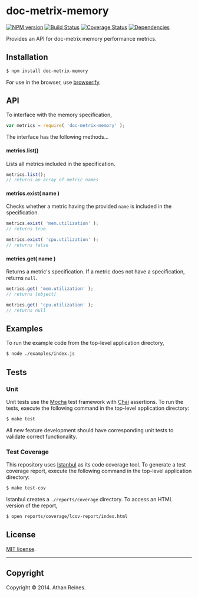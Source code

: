 doc-metrix-memory
===
[![NPM version][npm-image]][npm-url] [![Build Status][travis-image]][travis-url] [![Coverage Status][coveralls-image]][coveralls-url] [![Dependencies][dependencies-image]][dependencies-url]

Provides an API for doc-metrix memory performance metrics.


## Installation

``` bash
$ npm install doc-metrix-memory
```

For use in the browser, use [browserify](https://github.com/substack/node-browserify).


## API

To interface with the memory specification,

``` javascript
var metrics = require( 'doc-metrix-memory' );
```

The interface has the following methods...


#### metrics.list()

Lists all metrics included in the specification.

``` javascript
metrics.list();
// returns an array of metric names
```

#### metrics.exist( name )

Checks whether a metric having the provided `name` is included in the specification.

``` javascript
metrics.exist( 'mem.utilization' );
// returns true

metrics.exist( 'cpu.utilization' );
// returns false
```

#### metrics.get( name )

Returns a metric's specification. If a metric does not have a specification, returns `null`.

``` javascript
metrics.get( 'mem.utilization' );
// returns [object]

metrics.get( 'cpu.utilization' );
// returns null
```


## Examples

To run the example code from the top-level application directory,

``` bash
$ node ./examples/index.js
```


## Tests

### Unit

Unit tests use the [Mocha](http://visionmedia.github.io/mocha) test framework with [Chai](http://chaijs.com) assertions. To run the tests, execute the following command in the top-level application directory:

``` bash
$ make test
```

All new feature development should have corresponding unit tests to validate correct functionality.


### Test Coverage

This repository uses [Istanbul](https://github.com/gotwarlost/istanbul) as its code coverage tool. To generate a test coverage report, execute the following command in the top-level application directory:

``` bash
$ make test-cov
```

Istanbul creates a `./reports/coverage` directory. To access an HTML version of the report,

``` bash
$ open reports/coverage/lcov-report/index.html
```


## License

[MIT license](http://opensource.org/licenses/MIT). 


---
## Copyright

Copyright &copy; 2014. Athan Reines.


[npm-image]: http://img.shields.io/npm/v/doc-metrix-memory.svg
[npm-url]: https://npmjs.org/package/doc-metrix-memory

[travis-image]: http://img.shields.io/travis/doc-metrix/memory-node/master.svg
[travis-url]: https://travis-ci.org/doc-metrix/memory-node

[coveralls-image]: https://img.shields.io/coveralls/doc-metrix/memory-node/master.svg
[coveralls-url]: https://coveralls.io/r/doc-metrix/memory-node?branch=master

[dependencies-image]: http://img.shields.io/david/doc-metrix/doc-metrix-memory.svg
[dependencies-url]: https://david-dm.org/doc-metrix/doc-metrix-memory

[dev-dependencies-image]: http://img.shields.io/david/dev/doc-metrix/doc-metrix-memory.svg
[dev-dependencies-url]: https://david-dm.org/dev/doc-metrix/doc-metrix-memory

[github-issues-image]: http://img.shields.io/github/issues/doc-metrix/memory-node.svg
[github-issues-url]: https://github.com/doc-metrix/memory-node/issues